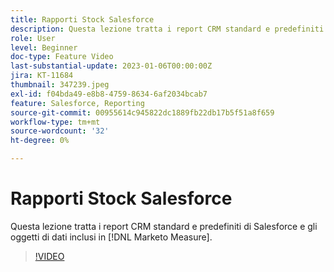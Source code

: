```yaml
---
title: Rapporti Stock Salesforce
description: Questa lezione tratta i report CRM standard e predefiniti di Salesforce e gli oggetti di dati inclusi in [!DNL Marketo Measure].
role: User
level: Beginner
doc-type: Feature Video
last-substantial-update: 2023-01-06T00:00:00Z
jira: KT-11684
thumbnail: 347239.jpeg
exl-id: f04bda49-e8b8-4759-8634-6af2034bcab7
feature: Salesforce, Reporting
source-git-commit: 00955614c945822dc1889fb22db17b5f51a8f659
workflow-type: tm+mt
source-wordcount: '32'
ht-degree: 0%

---
```


# Rapporti Stock Salesforce

Questa lezione tratta i report CRM standard e predefiniti di Salesforce e gli oggetti di dati inclusi in [!DNL Marketo Measure].

>[!VIDEO](https://video.tv.adobe.com/v/347239/?quality=12&learn=on)
